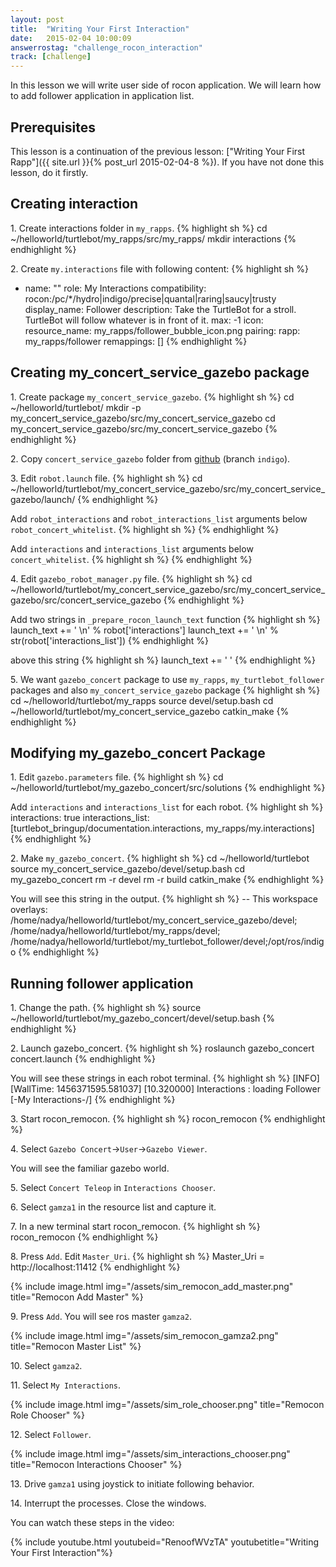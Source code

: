 ```yaml
---
layout: post
title:  "Writing Your First Interaction"
date:   2015-02-04 10:00:09
answerrostag: "challenge_rocon_interaction"
track: [challenge]
---
```


[comment]: <> (TODO: replace answerrostag and track)

In this lesson we will write user side of rocon application. We will learn how
to add follower application in application list.

## Prerequisites

This lesson is a continuation of the previous lesson:
["Writing Your First Rapp"]({{ site.url }}{% post_url 2015-02-04-8 %}).
If you have not done this lesson, do it firstly.

## Creating interaction

1\. Create interactions folder in `my_rapps`.
{% highlight sh %}
cd ~/helloworld/turtlebot/my_rapps/src/my_rapps/
mkdir interactions
{% endhighlight %}

2\. Create `my.interactions` file with following content:
{% highlight sh %}
- name: ""
  role: My Interactions
  compatibility: rocon:/pc/*/hydro|indigo/precise|quantal|raring|saucy|trusty
  display_name: Follower
  description: Take the TurtleBot for a stroll. TurtleBot will follow  whatever is in front of it.
  max: -1
  icon:
    resource_name: my_rapps/follower_bubble_icon.png
  pairing:
    rapp: my_rapps/follower
    remappings: []
{% endhighlight %}

## Creating my_concert_service_gazebo package

1\. Create package `my_concert_service_gazebo`.
{% highlight sh %}
cd ~/helloworld/turtlebot/
mkdir -p my_concert_service_gazebo/src/my_concert_service_gazebo
cd my_concert_service_gazebo/src/my_concert_service_gazebo
{% endhighlight %}

2\. Copy `concert_service_gazebo` folder from
[github](https://github.com/robotics-in-concert/concert_services/tree/indigo)
(branch `indigo`).

3\. Edit `robot.launch` file.
{% highlight sh %}
cd ~/helloworld/turtlebot/my_concert_service_gazebo/src/my_concert_service_gazebo/launch/
{% endhighlight %}

Add  `robot_interactions` and `robot_interactions_list` arguments below `robot_concert_whitelist`.
{% highlight sh %}
<arg name="robot_interactions" default="false"/>
<arg name="robot_interactions_list" default="[]"/>
{% endhighlight %}

Add `interactions` and `interactions_list` arguments below `concert_whitelist`.
{% highlight sh %}
<arg name="interactions" value="$(arg robot_interactions)"/>
<arg name="interactions_list" value="$(arg robot_interactions_list)"/>
{% endhighlight %}

4\. Edit `gazebo_robot_manager.py` file.
{% highlight sh %}
cd ~/helloworld/turtlebot/my_concert_service_gazebo/src/my_concert_service_gazebo/src/concert_service_gazebo
{% endhighlight %}

Add two strings in `_prepare_rocon_launch_text` function
{% highlight sh %}
launch_text += '    <arg name="robot_interactions" value="%s"/>\n' % robot['interactions']
launch_text += '    <arg name="robot_interactions_list" value="%s"/>\n' % str(robot['interactions_list'])
{% endhighlight %}

above this string
{% highlight sh %}
launch_text += '  </launch>'
{% endhighlight %}

5\. We want  `gazebo_concert` package to use `my_rapps`,
`my_turtlebot_follower` packages and also `my_concert_service_gazebo` package
{% highlight sh %}
cd ~/helloworld/turtlebot/my_rapps
source devel/setup.bash
cd ~/helloworld/turtlebot/my_concert_service_gazebo
catkin_make
{% endhighlight %}

## Modifying my_gazebo_concert Package

1\. Edit `gazebo.parameters` file.
{% highlight sh %}
cd ~/helloworld/turtlebot/my_gazebo_concert/src/solutions
{% endhighlight %}

Add `interactions` and `interactions_list` for each robot.
{% highlight sh %}
interactions: true
interactions_list: [turtlebot_bringup/documentation.interactions, my_rapps/my.interactions]
{% endhighlight %}

2\. Make `my_gazebo_concert`.
{% highlight sh %}
cd ~/helloworld/turtlebot
source my_concert_service_gazebo/devel/setup.bash
cd my_gazebo_concert
rm -r devel
rm -r build
catkin_make
{% endhighlight %}

You will see this string in the output.
{% highlight sh %}
-- This workspace overlays:
/home/nadya/helloworld/turtlebot/my_concert_service_gazebo/devel;
/home/nadya/helloworld/turtlebot/my_rapps/devel;
/home/nadya/helloworld/turtlebot/my_turtlebot_follower/devel;/opt/ros/indigo
{% endhighlight %}

## Running follower application

1\. Change the path.
{% highlight sh %}
source ~/helloworld/turtlebot/my_gazebo_concert/devel/setup.bash
{% endhighlight %}

2\.  Launch gazebo_concert.
{% highlight sh %}
roslaunch gazebo_concert concert.launch
{% endhighlight %}

You will see these strings in each robot terminal.
{% highlight sh %}
[INFO] [WallTime: 1456371595.581037] [10.320000] Interactions : loading Follower [-My Interactions-/]
{% endhighlight %}

3\. Start rocon_remocon.
{% highlight sh %}
rocon_remocon
{% endhighlight %}

4\. Select `Gazebo Concert`->`User`->`Gazebo Viewer`.

You will see the familiar gazebo world.

5\. Select `Concert Teleop` in `Interactions Chooser`.

6\. Select `gamza1` in the resource list and capture it.

7\. In a new terminal start rocon_remocon.
{% highlight sh %}
rocon_remocon
{% endhighlight %}

8\. Press `Add`. Edit `Master_Uri`.
{% highlight sh %}
Master_Uri = http://localhost:11412
{% endhighlight %}

{% include image.html img="/assets/sim_remocon_add_master.png" title="Remocon Add Master" %}

9\. Press `Add`. You will see ros master `gamza2`.

{% include image.html img="/assets/sim_remocon_gamza2.png" title="Remocon Master List" %}

10\. Select `gamza2`.

11\. Select `My Interactions`.

{% include image.html img="/assets/sim_role_chooser.png" title="Remocon Role Chooser" %}

12\. Select `Follower`.

{% include image.html img="/assets/sim_interactions_chooser.png" title="Remocon Interactions Chooser" %}

13\. Drive `gamza1` using joystick to initiate following behavior.

14\. Interrupt the processes. Close the windows.

You can watch these steps in the video:

{% include youtube.html youtubeid="RenoofWVzTA" youtubetitle="Writing Your First Interaction"%}
